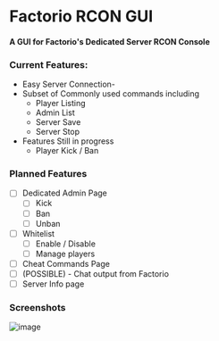 # Factorio RCON GUI
#### A GUI for Factorio's Dedicated Server RCON Console

### Current Features:
- Easy Server Connection-
- Subset of Commonly used commands including
    - Player Listing
    - Admin List
    - Server Save
    - Server Stop
- Features Still in progress
    - Player Kick / Ban

### Planned Features
- [ ] Dedicated Admin Page
  - [ ] Kick
  - [ ] Ban
  - [ ] Unban
- [ ] Whitelist
  - [ ] Enable / Disable
  - [ ] Manage players 
- [ ] Cheat Commands Page
- [ ] (POSSIBLE) - Chat output from Factorio
- [ ] Server Info page

### Screenshots 
![image](https://user-images.githubusercontent.com/68386555/145292484-3074191b-87d8-4d04-af8f-a2ac5ce8e56e.png)
